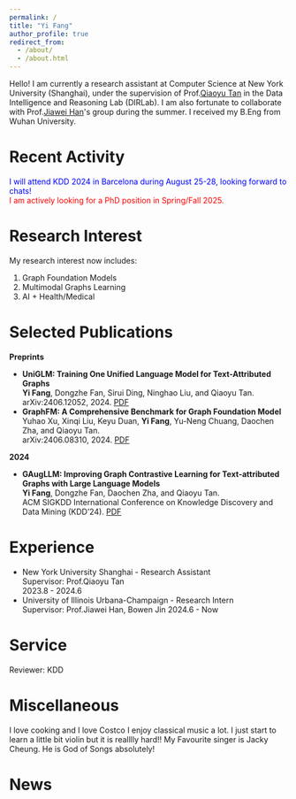 ```yaml
---
permalink: /
title: "Yi Fang"
author_profile: true
redirect_from: 
  - /about/
  - /about.html
---
```

Hello! I am currently a research assistant at Computer Science at New York University (Shanghai), under the supervision of Prof.[Qiaoyu Tan](https://qiaoyu-tan.github.io/) in the Data Intelligence and Reasoning Lab (DIRLab). I am also fortunate to collaborate with Prof.[Jiawei Han](http://dm1.cs.uiuc.edu/index.html)'s group during the summer. I received my B.Eng from Wuhan University.

# Recent Activity
<font color="#0000FF">I will attend KDD 2024 in Barcelona during August 25-28, looking forward to chats!</font><br>
<font color="#FF0000">I am actively looking for a PhD position in Spring/Fall 2025.</font>


# Research Interest
My research interest now includes:
1. Graph Foundation Models
2. Multimodal Graphs Learning
3. AI + Health/Medical


# Selected Publications
**Preprints**
- **UniGLM: Training One Unified Language Model for Text-Attributed Graphs**<br>
  **Yi Fang**, Dongzhe Fan, Sirui Ding, Ninghao Liu, and Qiaoyu Tan. <br>
  arXiv:2406.12052, 2024. [PDF](https://arxiv.org/abs/2406.12052)
- **GraphFM: A Comprehensive Benchmark for Graph Foundation Model**<br>
  Yuhao Xu, Xinqi Liu, Keyu Duan, **Yi Fang**, Yu-Neng Chuang, Daochen Zha, and Qiaoyu Tan. <br>
  arXiv:2406.08310, 2024. [PDF](https://arxiv.org/abs/2406.08310) <br>
  
**2024**
- **GAugLLM: Improving Graph Contrastive Learning for Text-attributed Graphs with Large Language Models**<br>
  **Yi Fang**, Dongzhe Fan, Daochen Zha, and Qiaoyu Tan.<br>
  ACM SIGKDD International Conference on Knowledge Discovery and Data Mining (KDD’24). [PDF](https://arxiv.org/abs/2406.11945)

# Experience
- New York University Shanghai - Research Assistant<br>
  Supervisor: Prof.Qiaoyu Tan<br>
  2023.8 - 2024.6
- University of Illinois Urbana-Champaign - Research Intern<br>
  Supervisor: Prof.Jiawei Han, Bowen Jin
  2024.6 - Now

# Service
Reviewer: KDD

# Miscellaneous
I love cooking and I love Costco
I enjoy classical music a lot. I just start to learn a little bit violin but it is realllly hard!!
My Favourite singer is Jacky Cheung. He is God of Songs absolutely!



# News
